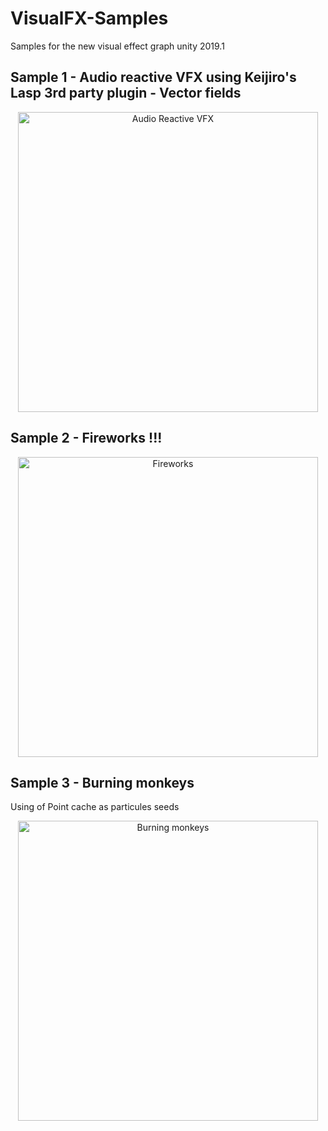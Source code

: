 # VisualFX-Samples
Samples for the new visual effect graph unity 2019.1

## Sample 1 - Audio reactive VFX using Keijiro's Lasp 3rd party plugin - Vector fields  
<p align="center">
  <img src="https://i.imgur.com/zwLLd20.gif" alt="Audio Reactive VFX" width="480"></img>
</p>

## Sample 2 - Fireworks !!!
<p align="center">
  <img src="https://i.imgur.com/BsfgOwD.gif" alt="Fireworks" width="480"></img>
</p>

## Sample 3 - Burning monkeys 
Using of Point cache as particules seeds
<p align="center">
  <img src="https://i.imgur.com/Tl7obk7.gif" alt="Burning monkeys" width="480"></img>
</p>
